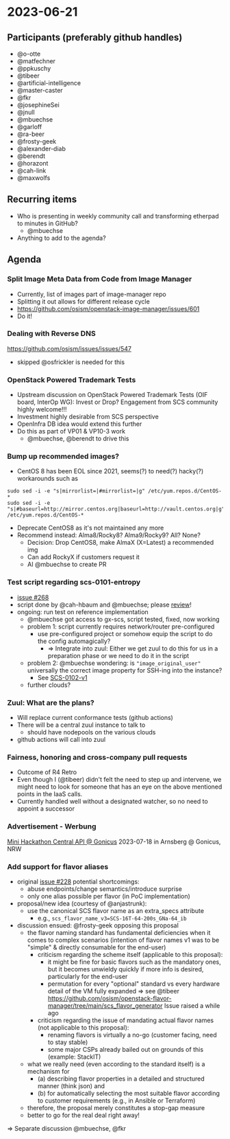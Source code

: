 # 2023-06-21

## Participants (preferably github handles)
- @o-otte
- @matfechner
- @ppkuschy
- @tibeer
- @artificial-intelligence
- @master-caster
- @fkr
- @josephineSei
- @jnull
- @mbuechse
- @garloff
- @ra-beer
- @frosty-geek
- @alexander-diab
- @berendt
- @horazont
- @cah-link
- @maxwolfs

## Recurring items
- Who is presenting in weekly community call and transforming etherpad to minutes in GitHub?
    - @mbuechse
- Anything to add to the agenda?

## Agenda

### Split Image Meta Data from Code from Image Manager

- Currently, list of images part of image-manager repo
- Splitting it out allows for different release cycle
- https://github.com/osism/openstack-image-manager/issues/601
- Do it!

### Dealing with Reverse DNS

https://github.com/osism/issues/issues/547

- skipped @osfrickler is needed for this

### OpenStack Powered Trademark Tests

- Upstream discussion on OpenStack Powered Trademark Tests (OIF board, InterOp WG): Invest or Drop? Engagement from SCS community highly welcome!!!
- Investment highly desirable from SCS perspective
- OpenInfra DB idea would extend this further
- Do this as part of VP01 & VP10-3 work
    - @mbuechse, @berendt to drive this

### Bump up recommended images?

- CentOS 8 has been EOL since 2021, seems(?) to need(?) hacky(?) workarounds such as
```
sudo sed -i -e "s|mirrorlist=|#mirrorlist=|g" /etc/yum.repos.d/CentOS-*
sudo sed -i -e "s|#baseurl=http://mirror.centos.org|baseurl=http://vault.centos.org|g" /etc/yum.repos.d/CentOS-*
```
- Deprecate CentOS8 as it's not maintained any more
- Recommend instead: Alma8/Rocky8? Alma9/Rocky9? All? None?
    - Decision: Drop CentOS8, make AlmaX (X=Latest) a recommended img
    - Can add RockyX if customers request it
    - AI @mbuechse to create PR

### Test script regarding scs-0101-entropy

- [issue #268](https://github.com/SovereignCloudStack/standards/issues/268)
- script done by @cah-hbaum and @mbuechse; please [review](https://github.com/SovereignCloudStack/standards/pull/307)!
- ongoing: run test on reference implementation
    - @mbuechse got access to gx-scs, script tested, fixed, now working
    - problem 1: script currently requires network/router pre-configured
        - use pre-configured project or somehow equip the script to do the config automagically?
            - => Integrate into zuul: Either we get zuul to do this for us in a preparation phase or we need to do it in the script
    - problem 2: @mbuechse wondering: is `"image_original_user"` universally the correct image property for SSH-ing into the instance?
        - See [SCS-0102-v1](https://github.com/SovereignCloudStack/standards/blob/main/Standards/scs-0102-v1-image-metadata.md)
    - further clouds?

### Zuul: What are the plans?
- Will replace current conformance tests (github actions)
- There will be a central zuul instance to talk to
    - should have nodepools on the various clouds
- github actions will call into zuul

### Fairness, honoring and cross-company pull requests
- Outcome of R4 Retro
- Even though I (@tibeer) didn't felt the need to step up and intervene, we might need to look for someone that has an eye on the above mentioned points in the IaaS calls.
- Currently handled well without a designated watcher, so no need to appoint a successor

### Advertisement - Werbung

[Mini Hackathon Central API @ Gonicus](https://input.scs.community/2023-scs-api-minihackathon#)
2023-07-18 in Arnsberg @ Gonicus, NRW

### Add support for flavor aliases

- original [issue #228](https://github.com/SovereignCloudStack/standards/issues/228) potential shortcomings:
    - abuse endpoints/change semantics/introduce surprise
    - only one alias possible per flavor (in PoC implementation)
- proposal/new idea (courtesy of @anjastrunk):
    - use the canonical SCS flavor name as an extra_specs attribute
        - e.g., `scs_flavor_name_v3=SCS-16T-64-200s_GNa-64_ib`
- discussion ensued: @frosty-geek opposing this proposal
    - the flavor naming standard has fundamental deficiencies when it comes to complex scenarios (intention of flavor names v1 was to be "simple" & directly consumable for the end-user)
        - criticism regarding the scheme itself (applicable to this proposal):
            - it might be fine for basic flavors such as the mandatory ones, but it becomes unwieldy quickly if more info is desired, particularly for the end-user
            - permutation for every "optional" standard vs every hardware detail of the VM fully expanded => see @tibeer <https://github.com/osism/openstack-flavor-manager/tree/main/scs_flavor_generator> Issue raised a while ago
        - criticism regarding the issue of mandating actual flavor names (not applicable to this proposal):
            - renaming flavors is virtually a no-go (customer facing, need to stay stable)
            - some major CSPs already bailed out on grounds of this (example: StackIT)
    - what we really need (even according to the standard itself) is a mechanism for
        - (a) describing flavor properties in a detailed and structured manner (think json) and
        - (b) for automatically selecting the most suitable flavor according to customer requirements (e.g., in Ansible or Terraform)
    - therefore, the proposal merely constitutes a stop-gap measure
    - better to go for the real deal right away!

=> Separate discussion @mbuechse, @fkr
